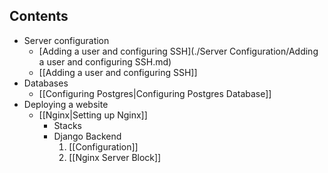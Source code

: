 ## Contents
-  Server configuration
	- [Adding a user and configuring SSH](./Server Configuration/Adding a user and configuring SSH.md)
	-  [[Adding a user and configuring SSH]]
-  Databases
	-  [[Configuring Postgres|Configuring Postgres Database]]
- Deploying a website
	- [[Nginx|Setting up Nginx]] 
       -  Stacks
		- Django Backend
			1. [[Configuration]]
			2. [[Nginx Server Block]]
